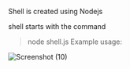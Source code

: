 Shell is created using Nodejs

shell starts with the command 

> node shell.js
 Example usage:
 
 ![Screenshot (10)](https://user-images.githubusercontent.com/119615629/205231630-e02e1e52-e4ec-444c-9872-1262212328df.png)

 
